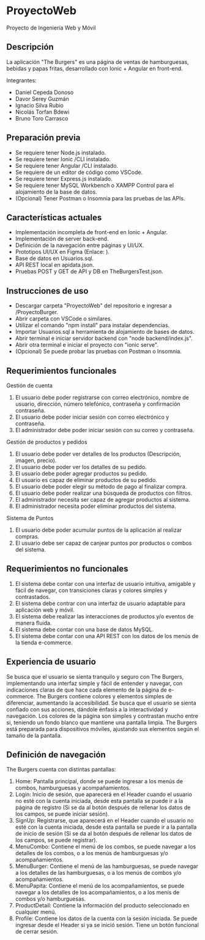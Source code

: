 # ProyectoWeb
Proyecto de Ingeniería Web y Móvil

## Descripción
La aplicación "The Burgers" es una página de ventas de hamburguesas, bebidas y papas fritas, desarrollado con Ionic + Angular en front-end.

Integrantes:
- Daniel Cepeda Donoso
- Davor Serey Guzmán
- Ignacio Silva Rubio
- Nicolás Torfan Bdewi
- Bruno Toro Carrasco

## Preparación previa
- Se requiere tener Node.js instalado.
- Se requiere tener Ionic /CLI instalado.
- Se requiere tener Angular /CLI instalado.
- Se requiere de un editor de código como VSCode.
- Se requiere tener Express.js instalado.
- Se requiere tener MySQL Workbench o XAMPP Control para el alojamiento de la base de datos.
- (Opcional) Tener Postman o Insomnia para las pruebas de las APIs.

## Características actuales
- Implementación incompleta de front-end en Ionic + Angular.
- Implementación de server back-end.
- Definición de la navegación entre páginas y UI/UX.
- Prototipos UI/UX en Figma (Enlace: ).
- Base de datos en Usuarios.sql.
- API REST local en apidata.json.
- Pruebas POST y GET de API y DB en TheBurgersTest.json.

## Instrucciones de uso
- Descargar carpeta "ProyectoWeb" del repositorio e ingresar a /ProyectoBurger.
- Abrir carpeta con VSCode o similares.
- Utilizar el comando "npm install" para instalar dependencias.
- Importar Usuarios.sql a herramienta de alojamiento de bases de datos.
- Abrir terminal e iniciar servidor backend con "node backend/index.js".
- Abrir otra terminal e iniciar el proyecto con "ionic serve".
- (Opcional) Se puede probar las pruebas con Postman o Insomnia.

## Requerimientos funcionales
Gestión de cuenta
1. El usuario debe poder registrarse con correo electrónico, nombre de usuario, dirección, número telefónico, contraseña y confirmación contraseña.
2. El usuario debe poder iniciar sesión con correo electrónico y contraseña.
3. El administrador debe poder iniciar sesión con su correo y contraseña.

Gestión de productos y pedidos
1. El usuario debe poder ver detalles de los productos (Descripción, imagen, precio).
2. El usuario debe poder ver los detalles de su pedido.
3. El usuario debe poder agregar productos su pedido.
4. El usuario es capaz de eliminar productos de su pedido.
5. El usuario debe poder elegir su método de pago al finalizar compra.
6. El usuario debe poder realizar una búsqueda de productos con filtros.
7. El administrador necesita ser capaz de agregar productos al sistema.
8. El administrador necesita poder eliminar productos del sistema.

Sistema de Puntos
1. El usuario debe poder acumular puntos de la aplicación al realizar compras.
2. El usuario debe ser capaz de canjear puntos por productos o combos del sistema.

## Requerimientos no funcionales
1. El sistema debe contar con una interfaz de usuario intuitiva, amigable y fácil de navegar, con transiciones claras y colores simples y contrastados.
2. El sistema debe contrar con una interfaz de usuario adaptable para aplicación web y móvil.
4. El sistema debe realizar las interacciones de productos y/o eventos de manera fluida.
5. El sistema debe contar con una base de datos MySQL.
6. El sistema debe contar con una API REST con los datos de los menús de la tienda e-commerce. 

## Experiencia de usuario
Se busca que el usuario se sienta tranquilo y seguro con The Burgers, implementando una interfaz simple y fácil de entender y navegar, con indicaciones claras de que hace cada elemento de la página de e-commerce. The Burgers contiene colores y elementos simples de diferenciar, aumentando la accesibilidad. Se busca que el usuario se sienta confiado con sus acciones, dándole énfasis a la interactividad y navegación. Los colores de la página son simples y contrastan mucho entre si, teniendo un fondo blanco que mantiene una pantalla limpia. The Burgers está preparada para dispositivos móviles, ajustando sus elementos según el tamaño de la pantalla.

## Definición de navegación
The Burgers cuenta con distintas pantallas:
1. Home: Pantalla principal, donde se puede ingresar a los menús de combos, hamburguesas y acompañamientos.
2. Login: Inicio de sesión, que aparecerá en el Header cuando el usuario no esté con la cuenta iniciada, desde esta pantalla se puede ir a la página de registro (Si se da al botón después de rellenar los datos de los campos, se puede iniciar sesión).
3. SignUp: Registrarse, que aparecerá en el Header cuando el usuario no esté con la cuenta iniciada, desde esta pantalla se puede ir a la pantalla de inicio de sesión (Si se da al botón después de rellenar los datos de los campos, se puede registrar). 
4. MenuCombo: Contiene el menú de los combos, se puede navegar a los detalles de los combos, o a los menús de hamburguesas y/o acompañamientos.
5. MenuBurger: Contiene el menú de las hamburguesas, se puede navegar a los detalles de las hamburguesas, o a los menús de combos y/o acompañamientos.
6. MenuPapita: Contiene el menú de los acompañamientos, se puede navegar a los detalles de los acompañamientos, o a los menís de combos y/o hamburguesas.
7. ProductDetail: Contiene la información del producto seleccionado en cualquier menú.
8. Profile: Contiene los datos de la cuenta con la sesión iniciada. Se puede ingresar desde el Header si ya se inició sesión. Tiene un botón funcional de cerrar sesión.







